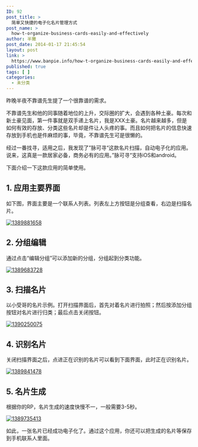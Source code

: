 ```yaml
---
ID: 92
post_title: >
  简单又快捷的电子化名片管理方式
post_name: >
  how-t-organize-business-cards-easily-and-effectively
author: 半撇
post_date: 2014-01-17 21:45:54
layout: post
link: >
  https://www.banpie.info/how-t-organize-business-cards-easily-and-effectively/
published: true
tags: [ ]
categories:
  - 未分类
---
```

昨晚半夜不靠谱先生提了一个很靠谱的需求。

不靠谱先生和他的同事随着地位的上升，交际圈的扩大，会遇到各种土豪。每次和新土豪见面，第一件事就是双手递上名片，我是XXX土豪。名片越来越多，但是如何有效的存放、分类这些名片却是件让人头疼的事。而且如何把名片的信息快速存放到手机也是件麻烦的事，毕竟，不靠谱先生可是很懒的。

经过一番找寻，适用之后，我发现了”脉可寻“这款名片扫描，自动电子化的应用。说来，这真是一款居家必备，商务必有的应用。”脉可寻“支持iOS和android。

下面介绍一下这款应用的简单使用。

## 1\. 应用主要界面

如下图，界面主要是一个联系人列表。列表左上方按钮是分组查看，右边是扫描名片。

[![1389881658][1]][1]

## 2\. 分组编辑

通过点击“编辑分组”可以添加新的分组，分组起到分类功能。

[![1389683728][2]][2]

## 3\. 扫描名片

以小受哥的名片示例。打开扫描界面后，首先对着名片进行拍照；然后按添加分组按钮对名片进行归类；最后点击关闭按钮。

[![1390250075][3]][3]

## 4\. 识别名片

关闭扫描界面之后，点进正在识别的名片可以看到下面界面，此时正在识别名片。

[![1389841478][4]][4]

## 5\. 名片生成

根据你的RP，名片生成的速度快慢不一，一般需要3-5秒。

[![1389735413][5]][5]

如此，一张名片已经成功电子化了。通过这个应用，你还可以把生成的名片等保存到手机联系人里面。

 [1]: http://7arnhx.com1.z0.glb.clouddn.com/wp-content/uploads/2014/01/13898816581.jpg
 [2]: http://7arnhx.com1.z0.glb.clouddn.com/wp-content/uploads/2014/01/1389683728.jpg
 [3]: http://7arnhx.com1.z0.glb.clouddn.com/wp-content/uploads/2014/01/13902500751.jpg
 [4]: http://7arnhx.com1.z0.glb.clouddn.com/wp-content/uploads/2014/01/13898414782.jpg
 [5]: http://7arnhx.com1.z0.glb.clouddn.com/wp-content/uploads/2014/01/13897354131.jpg